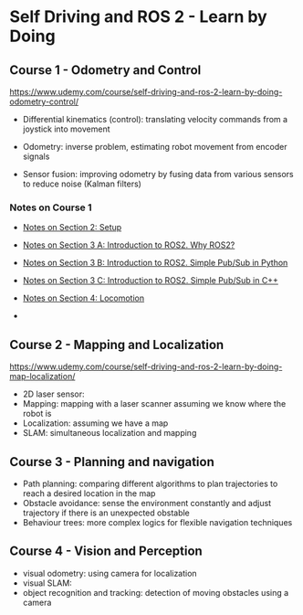 # Self Driving and ROS 2 - Learn by Doing

## Course 1 - Odometry and Control

https://www.udemy.com/course/self-driving-and-ros-2-learn-by-doing-odometry-control/

- Differential kinematics (control): translating velocity commands from a joystick into movement

* Odometry: inverse problem, estimating robot movement from encoder signals

* Sensor fusion: improving odometry by fusing data from various sensors to reduce noise (Kalman filters) 

### Notes on Course 1

* [Notes on Section 2: Setup](./Section_2_Setup.md)

* [Notes on Section 3 A: Introduction to ROS2. Why ROS2?](./Section_3A_Intro_to_ROS2_Why_ROS2.md)
* [Notes on Section 3 B: Introduction to ROS2. Simple Pub/Sub in Python](./Section_3B_Intro_to_ROS2_Simple_Pub_Sub_Python.md)
* [Notes on Section 3 C: Introduction to ROS2. Simple Pub/Sub in C++](./Section_3C_Intro_to_ROS2_Simple_Pub_Sub_CPP.md)
* [Notes on Section 4: Locomotion](./Section_4_Locomotion.md)
* 

## Course 2 - Mapping and Localization

https://www.udemy.com/course/self-driving-and-ros-2-learn-by-doing-map-localization/

* 2D laser sensor: 
* Mapping: mapping with a laser scanner assuming we know where the robot is
* Localization: assuming we have a map
* SLAM: simultaneous localization and mapping

## Course 3 - Planning and navigation

* Path planning: comparing different algorithms to plan trajectories to reach a desired location in the map
* Obstacle avoidance: sense the environment constantly and adjust trajectory if there is an unexpected obstable 
* Behaviour trees: more complex logics for flexible navigation techniques

## Course 4 - Vision and Perception

* visual odometry: using camera for localization
* visual SLAM: 
* object recognition and tracking: detection of moving obstacles using a camera

